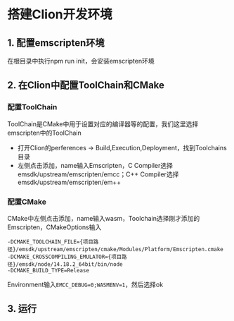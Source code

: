 # 搭建Clion开发环境
## 1. 配置emscripten环境
在根目录中执行npm run init，会安装emscripten环境
## 2. 在Clion中配置ToolChain和CMake
### 配置ToolChain
ToolChain是CMake中用于设置对应的编译器等的配置，我们这里选择emscripten中的ToolChain
* 打开Clion的perferences -> Build,Execution,Deployment，找到Toolchains目录
* 左侧点击添加，name输入Emscripten，C Compiler选择emsdk/upstream/emscripten/emcc；C++ Compiler选择emsdk/upstream/emscripten/em++
### 配置CMake
CMake中左侧点击添加，name输入wasm，Toolchain选择刚才添加的Emscripten，CMakeOptions输入
```shell
-DCMAKE_TOOLCHAIN_FILE={项目路径}/emsdk/upstream/emscripten/cmake/Modules/Platform/Emscripten.cmake
-DCMAKE_CROSSCOMPILING_EMULATOR={项目路径}/emsdk/node/14.18.2_64bit/bin/node
-DCMAKE_BUILD_TYPE=Release
```
Environment输入`EMCC_DEBUG=0;WASMENV=1`，然后选择ok

## 3. 运行